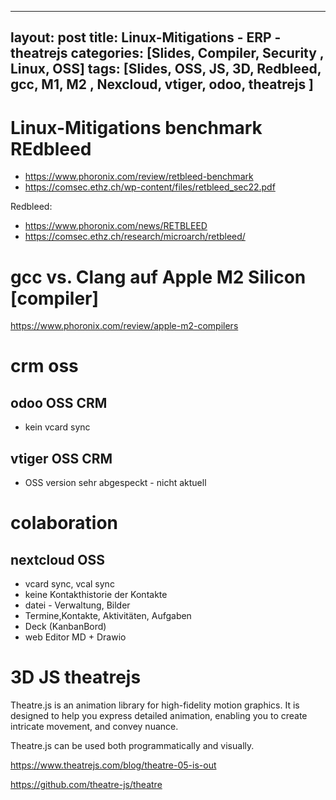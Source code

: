  ---
layout: post
title: Linux-Mitigations - ERP - theatrejs
categories: [Slides, Compiler, Security , Linux, OSS]
tags: [Slides, OSS, JS, 3D, Redbleed, gcc, M1, M2 , Nexcloud, vtiger, odoo, theatrejs ]
---
 
 # Linux-Mitigations benchmark REdbleed 

 - https://www.phoronix.com/review/retbleed-benchmark
 - https://comsec.ethz.ch/wp-content/files/retbleed_sec22.pdf

 Redbleed:  
   - https://www.phoronix.com/news/RETBLEED
   - https://comsec.ethz.ch/research/microarch/retbleed/

 # gcc vs. Clang auf Apple M2 Silicon [compiler]
 
 https://www.phoronix.com/review/apple-m2-compilers

# crm oss 

##  odoo OSS CRM 
- kein vcard sync 

## vtiger OSS CRM 
- OSS version sehr abgespeckt - nicht aktuell 

# colaboration 

## nextcloud OSS 
- vcard sync, vcal sync 
- keine Kontakthistorie der Kontakte 
- datei - Verwaltung, Bilder 
- Termine,Kontakte, Aktivitäten, Aufgaben 
- Deck (KanbanBord)
- web Editor MD + Drawio 

# 3D JS theatrejs 

Theatre.js is an animation library for high-fidelity motion graphics. It is designed to help you express detailed animation, enabling you to create intricate movement, and convey nuance.

Theatre.js can be used both programmatically and visually.

https://www.theatrejs.com/blog/theatre-05-is-out

https://github.com/theatre-js/theatre
